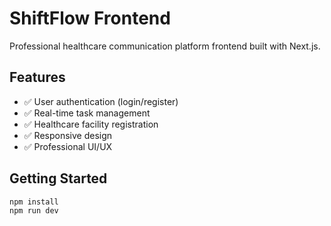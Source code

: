 # ShiftFlow Frontend

Professional healthcare communication platform frontend built with Next.js.

## Features

- ✅ User authentication (login/register)
- ✅ Real-time task management
- ✅ Healthcare facility registration
- ✅ Responsive design
- ✅ Professional UI/UX

## Getting Started

```bash
npm install
npm run dev
